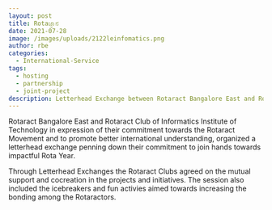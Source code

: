 ```yaml
---
layout: post
title: Rotaಜ್ಞಾನ
date: 2021-07-28
image: /images/uploads/2122leinfomatics.png
author: rbe
categories:
  - International-Service
tags:
  - hosting
  - partnership
  - joint-project
description: Letterhead Exchange between Rotaract Bangalore East and Rotaract club of Informatics Institute of Technology.
---
```


Rotaract Bangalore East and Rotaract Club of Informatics Institute of Technology in expression of their commitment towards the Rotaract Movement and to promote better international understanding, organized a letterhead exchange penning down their commitment to join hands towards impactful Rota Year.

Through Letterhead Exchanges the Rotaract Clubs agreed on the mutual support and cocreation in the projects and initiatives. The session also included the icebreakers and fun activies aimed towards increasing the bonding among the Rotaractors.